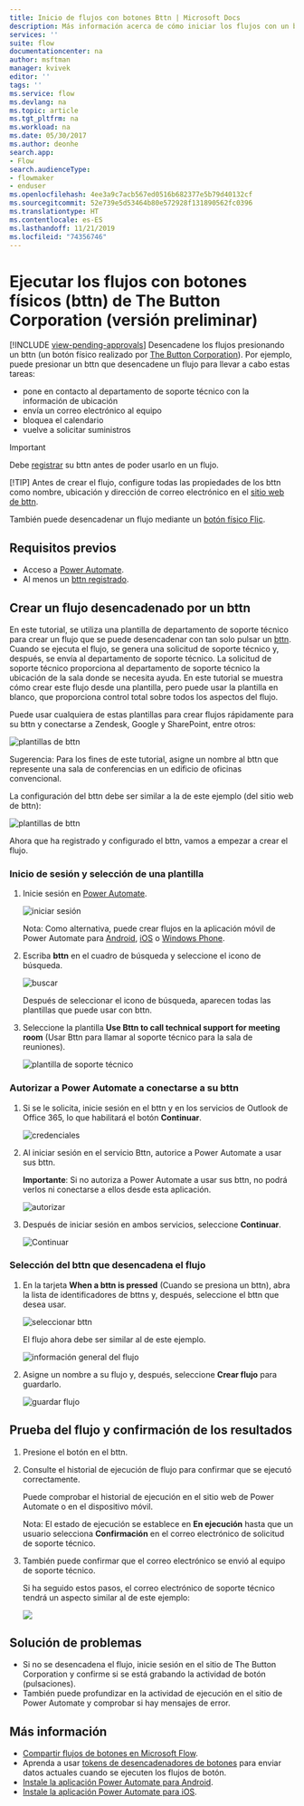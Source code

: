 ```yaml
---
title: Inicio de flujos con botones Bttn | Microsoft Docs
description: Más información acerca de cómo iniciar los flujos con un bttn
services: ''
suite: flow
documentationcenter: na
author: msftman
manager: kvivek
editor: ''
tags: ''
ms.service: flow
ms.devlang: na
ms.topic: article
ms.tgt_pltfrm: na
ms.workload: na
ms.date: 05/30/2017
ms.author: deonhe
search.app:
- Flow
search.audienceType:
- flowmaker
- enduser
ms.openlocfilehash: 4ee3a9c7acb567ed0516b682377e5b79d40132cf
ms.sourcegitcommit: 52e739e5d53464b80e572928f131890562fc0396
ms.translationtype: HT
ms.contentlocale: es-ES
ms.lasthandoff: 11/21/2019
ms.locfileid: "74356746"
---
```

# <a name="run-your-flows-with-physical-buttons-bttns-from-the-button-corporation-preview"></a>Ejecutar los flujos con botones físicos (bttn) de The Button Corporation (versión preliminar)
[!INCLUDE [view-pending-approvals](includes/cc-rebrand.md)]
Desencadene los flujos presionando un bttn (un botón físico realizado por [The Button Corporation](https://my.bt.tn/)). Por ejemplo, puede presionar un bttn que desencadene un flujo para llevar a cabo estas tareas:

* pone en contacto al departamento de soporte técnico con la información de ubicación
* envía un correo electrónico al equipo
* bloquea el calendario
* vuelve a solicitar suministros

> [!IMPORTANT]
> Debe [registrar](https://my.bt.tn/) su bttn antes de poder usarlo en un flujo.
> 
> [!TIP]
> Antes de crear el flujo, configure todas las propiedades de los bttn como nombre, ubicación y dirección de correo electrónico en el [sitio web de bttn](https://my.bt.tn/).
> 
> 

También puede desencadenar un flujo mediante un [botón físico Flic](flic-button-flows.md).

## <a name="prerequisites"></a>Requisitos previos
* Acceso a [Power Automate](https://flow.microsoft.com).
* Al menos un [bttn registrado](https://my.bt.tn/).

## <a name="create-a-flow-thats-triggered-from-a-bttn"></a>Crear un flujo desencadenado por un bttn
En este tutorial, se utiliza una plantilla de departamento de soporte técnico para crear un flujo que se puede desencadenar con tan solo pulsar un [bttn](https://my.bt.tn/). Cuando se ejecuta el flujo, se genera una solicitud de soporte técnico y, después, se envía al departamento de soporte técnico. La solicitud de soporte técnico proporciona al departamento de soporte técnico la ubicación de la sala donde se necesita ayuda. En este tutorial se muestra cómo crear este flujo desde una plantilla, pero puede usar la plantilla en blanco, que proporciona control total sobre todos los aspectos del flujo.

Puede usar cualquiera de estas plantillas para crear flujos rápidamente para su bttn y conectarse a Zendesk, Google y SharePoint, entre otros:

![plantillas de bttn](./media/bttn-button-flows/bttn-templates.png)

Sugerencia: Para los fines de este tutorial, asigne un nombre al bttn que represente una sala de conferencias en un edificio de oficinas convencional.

La configuración del bttn debe ser similar a la de este ejemplo (del sitio web de bttn):

![plantillas de bttn](./media/bttn-button-flows/bttn-config.png)

Ahora que ha registrado y configurado el bttn, vamos a empezar a crear el flujo.

### <a name="sign-in-and-select-a-template"></a>Inicio de sesión y selección de una plantilla
1. Inicie sesión en [Power Automate](https://flow.microsoft.com).
   
    ![iniciar sesión](./media/bttn-button-flows/sign-into-flow.png)
   
    Nota: Como alternativa, puede crear flujos en la aplicación móvil de Power Automate para [Android](https://aka.ms/flowmobiledocsandroid), [iOS](https://aka.ms/flowmobiledocsios) o [Windows Phone](https://aka.ms/flowmobilewindows).
2. Escriba **bttn** en el cuadro de búsqueda y seleccione el icono de búsqueda.
   
    ![buscar](./media/bttn-button-flows/bttn-search-template.png)
   
    Después de seleccionar el icono de búsqueda, aparecen todas las plantillas que puede usar con bttn.
3. Seleccione la plantilla **Use Bttn to call technical support for meeting room** (Usar Bttn para llamar al soporte técnico para la sala de reuniones).
   
    ![plantilla de soporte técnico](./media/bttn-button-flows/bttn-select-template.png)

### <a name="authorize-power-automate-to-connect-to-your-bttn"></a>Autorizar a Power Automate a conectarse a su bttn
1. Si se le solicita, inicie sesión en el bttn y en los servicios de Outlook de Office 365, lo que habilitará el botón **Continuar**.
   
    ![credenciales](./media/bttn-button-flows/bttn-provide-credentials.png)
2. Al iniciar sesión en el servicio Bttn, autorice a Power Automate a usar sus bttn.
   
    **Importante**: Si no autoriza a Power Automate a usar sus bttn, no podrá verlos ni conectarse a ellos desde esta aplicación.
   
    ![autorizar](./media/bttn-button-flows/authorize-bttn.png)
3. Después de iniciar sesión en ambos servicios, seleccione **Continuar**.
   
    ![Continuar](./media/bttn-button-flows/continue.png)

### <a name="select-the-bttn-that-triggers-the-flow"></a>Selección del bttn que desencadena el flujo
1. En la tarjeta **When a bttn is pressed** (Cuando se presiona un bttn), abra la lista de identificadores de bttns y, después, seleccione el bttn que desea usar.
   
    ![seleccionar bttn](./media/bttn-button-flows/bttn-id.png)
   
    El flujo ahora debe ser similar al de este ejemplo.
   
    ![información general del flujo](./media/bttn-button-flows/bttn-done.png)
2. Asigne un nombre a su flujo y, después, seleccione **Crear flujo** para guardarlo.
   
    ![guardar flujo](./media/bttn-button-flows/save.png)

## <a name="test-your-flow-and-confirm-results"></a>Prueba del flujo y confirmación de los resultados
1. Presione el botón en el bttn.
2. Consulte el historial de ejecución de flujo para confirmar que se ejecutó correctamente.
   
    Puede comprobar el historial de ejecución en el sitio web de Power Automate o en el dispositivo móvil.
   
    Nota: El estado de ejecución se establece en **En ejecución** hasta que un usuario selecciona **Confirmación** en el correo electrónico de solicitud de soporte técnico.
3. También puede confirmar que el correo electrónico se envió al equipo de soporte técnico.
   
    Si ha seguido estos pasos, el correo electrónico de soporte técnico tendrá un aspecto similar al de este ejemplo:
   
    ![](./media/bttn-button-flows/support-request-email.png)

## <a name="troubleshooting"></a>Solución de problemas
* Si no se desencadena el flujo, inicie sesión en el sitio de The Button Corporation y confirme si se está grabando la actividad de botón (pulsaciones).
* También puede profundizar en la actividad de ejecución en el sitio de Power Automate y comprobar si hay mensajes de error.

## <a name="more-information"></a>Más información
* [Compartir flujos de botones en Microsoft Flow](share-buttons.md).
* Aprenda a usar [tokens de desencadenadores de botones](introduction-to-button-trigger-tokens.md) para enviar datos actuales cuando se ejecuten los flujos de botón.
* [Instale la aplicación Power Automate para Android](https://aka.ms/flowmobiledocsandroid).
* [Instale la aplicación Power Automate para iOS](https://aka.ms/flowmobiledocsios).

